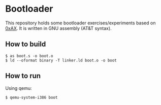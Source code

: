 # Bootloader
This repository holds some bootloader exercises/experiments based on [0xAX](https://github.com/0xAX/linux-insides). It is written in GNU assembly (AT&T syntax).

## How to build
```
$ as boot.s -o boot.o
$ ld --oformat binary -T linker.ld boot.o -o boot 
```

## How to run
Using qemu:
```
$ qemu-system-i386 boot
```
